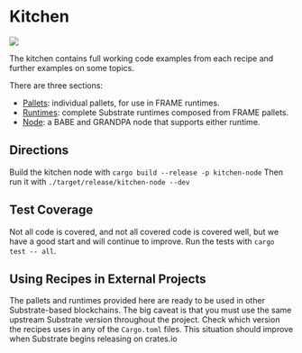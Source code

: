 # Kitchen
[![](https://tokei.rs/b1/github/substrate-developer-hub/recipes)](https://github.com/substrate-developer-hub/recipes)

The kitchen contains full working code examples from each recipe and further examples on some topics.

There are three sections:
* [Pallets](./pallets/README.md): individual pallets, for use in FRAME runtimes.
* [Runtimes](./runtimes/README.md): complete Substrate runtimes composed from FRAME pallets.
* [Node](./node/README.md): a BABE and GRANDPA node that supports either runtime.

## Directions

Build the kitchen node with `cargo build --release -p kitchen-node`
Then run it with `./target/release/kitchen-node --dev`

## Test Coverage
Not all code is covered, and not all covered code is covered well, but we have a good start and will continue to improve. Run the tests with `cargo test -- all`.

## Using Recipes in External Projects

The pallets and runtimes provided here are ready to be used in other Substrate-based blockchains. The big caveat is that you must use the same upstream Substrate version throughout the project. Check which version the recipes uses in any of the `Cargo.toml` files. This situation should improve when Substrate begins releasing on crates.io
